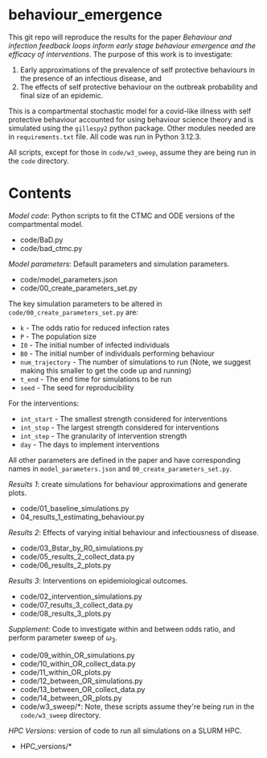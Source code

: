 # behaviour_emergence

This git repo will reproduce the results for the paper *Behaviour and infection feedback loops inform early stage behaviour emergence and the efficacy of interventions*.  The purpose of this work is to investigate:

1. Early approximations of the prevalence of self protective behaviours in the presence of an infectious disease, and
2. The effects of self protective behaviour on the outbreak probability and final size of an epidemic.

This is a compartmental stochastic model for a covid-like illness with self protective behaviour accounted for using behaviour science theory and is simulated using the `gillespy2` python package.  Other modules needed are in `requirements.txt` file.  All code was run in Python 3.12.3.

All scripts, except for those in `code/w3_sweep`, assume they are being run in the `code` directory.

# Contents

*Model code*: Python scripts to fit the CTMC and ODE versions of the compartmental model. 

- code/BaD.py
- code/bad_ctmc.py

*Model parameters*: Default parameters and simulation parameters.
 
- code/model_parameters.json
- code/00_create_parameters_set.py 

The key simulation parameters to be altered in `code/00_create_parameters_set.py` are:

* `k` - The odds ratio for reduced infection rates
* `P` - The population size
* `I0` - The initial number of infected individuals
* `B0` - The initial number of individuals performing behaviour
* `num_trajectory` - The number of simulations to run (Note, we suggest making this smaller to get the code up and running)
* `t_end` - The end time for simulations to be run
* `seed` - The seed for reproducibility

For the interventions:

* `int_start` - The smallest strength considered for interventions
* `int_stop` - The largest strength considered for interventions
* `int_step` - The granularity of intervention strength
* `day` - The days to implement interventions

All other parameters are defined in the paper and have corresponding names in `model_parameters.json` and `00_create_parameters_set.py`.

*Results 1*: create simulations for behaviour approximations and generate plots.

- code/01_baseline_simulations.py
- 04_results_1_estimating_behaviour.py

*Results 2*: Effects of varying initial behaviour and infectiousness of disease.

- code/03_Bstar_by_R0_simulations.py
- code/05_results_2_collect_data.py
- code/06_results_2_plots.py

*Results 3*: Interventions on epidemiological outcomes.

- code/02_intervention_simulations.py
- code/07_results_3_collect_data.py
- code/08_results_3_plots.py

*Supplement*: Code to investigate within and between odds ratio, and perform parameter sweep of $\omega_3$.

- code/09_within_OR_simulations.py
- code/10_within_OR_collect_data.py
- code/11_within_OR_plots.py
- code/12_between_OR_simulations.py
- code/13_between_OR_collect_data.py
- code/14_between_OR_plots.py
- code/w3_sweep/*: Note, these scripts assume they're being run in the `code/w3_sweep` directory.

*HPC Versions*: version of code to run all simulations on a SLURM HPC.

- HPC_versions/*
